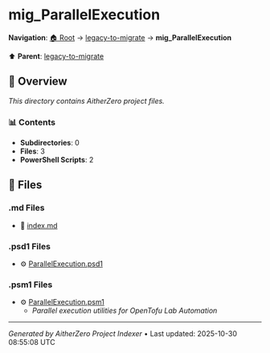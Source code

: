 # mig_ParallelExecution

**Navigation**: [🏠 Root](../../index.md) → [legacy-to-migrate](../index.md) → **mig_ParallelExecution**

⬆️ **Parent**: [legacy-to-migrate](../index.md)

## 📖 Overview

*This directory contains AitherZero project files.*

### 📊 Contents

- **Subdirectories**: 0
- **Files**: 3
- **PowerShell Scripts**: 2

## 📄 Files

### .md Files

- 📝 [index.md](./index.md)

### .psd1 Files

- ⚙️ [ParallelExecution.psd1](./ParallelExecution.psd1)

### .psm1 Files

- ⚙️ [ParallelExecution.psm1](./ParallelExecution.psm1)
  - *Parallel execution utilities for OpenTofu Lab Automation*

---

*Generated by AitherZero Project Indexer* • Last updated: 2025-10-30 08:55:08 UTC

